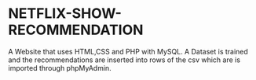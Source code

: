 # NETFLIX-SHOW-RECOMMENDATION
A Website that uses HTML,CSS and PHP with MySQL. A Dataset is trained and the recommendations are inserted into rows of the csv which are is imported through phpMyAdmin.
